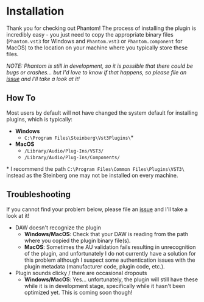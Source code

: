 # Installation

Thank you for checking out Phantom! The process of installing the plugin is incredibly easy - you just need to copy the appropriate binary files (`Phantom.vst3` for Windows and `Phantom.vst3` or `Phantom.component` for MacOS) to the location on your machine where you typically store these files. 

_NOTE: Phantom is still in development, so it is possible that there could be bugs or crashes... but I'd love to know if that happens, so please file an [issue](https://github.com/blackboxdsp/phantom/issues/new) and I'll take a look at it!_

## How To

Most users by default will not have changed the system default for installing plugins, which is typically:

- __Windows__
    - `C:\Program Files\Steinberg\Vst3Plugins\`*
- __MacOS__
    - `/Library/Audio/Plug-Ins/VST3/`
    - `/Library/Audio/Plug-Ins/Components/`

\* I recommend the path `C:\Program Files\Common Files\Plugins\VST3\` instead as the Steinberg one may not be installed on every machine.

## Troubleshooting

If you cannot find your problem below, please file an [issue](https://github.com/blackboxdsp/phantom/issues/new) and I'll take a look at it!

- DAW doesn't recognize the plugin
    - __Windows/MacOS__: Check that your DAW is reading from the path where you copied the plugin binary file(s).
    - __MacOS__: Sometimes the AU validation fails resulting in unrecognition of the plugin, and unfortunately I do not currently have a solution for this problem although I suspect some authentication issues with the plugin metadata (manufacturer code, plugin code, etc.).
- Plugin sounds clicky / there are occasional dropouts
    - __Windows/MacOS__: Yes... unfortunately, the plugin will still have these while it is in development stage, specifically while it hasn't been optimized yet. This is coming soon though!
